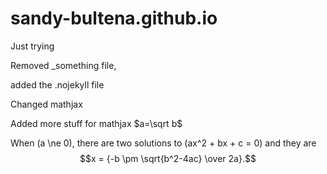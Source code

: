# sandy-bultena.github.io
Just trying

Removed _something file,

added the .nojekyll file

Changed mathjax

Added more stuff for mathjax
$a=\sqrt b$

When \(a \ne 0\), there are two solutions to \(ax^2 + bx + c = 0\) and they are
$$x = {-b \pm \sqrt{b^2-4ac} \over 2a}.$$

